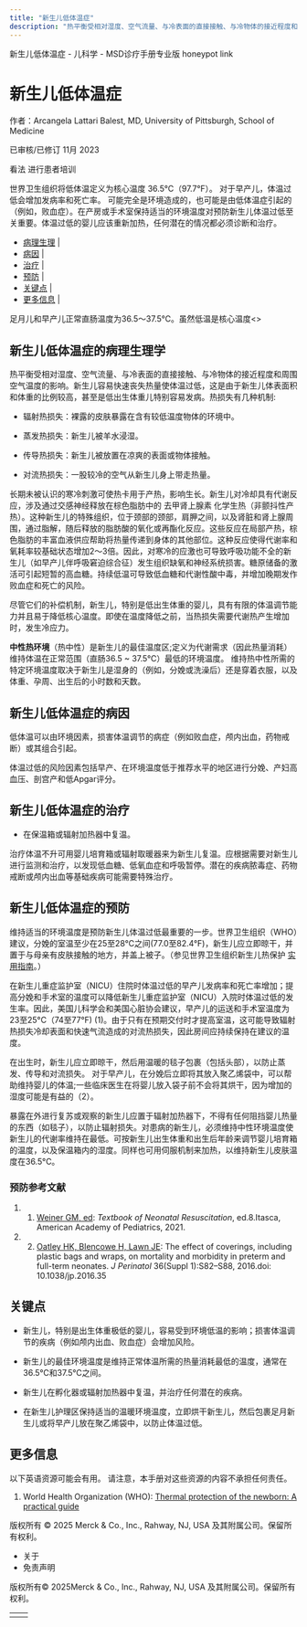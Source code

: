 ```yaml
---
title: "新生儿低体温症"
description: "热平衡受相对湿度、空气流量、与冷表面的直接接触、与冷物体的接近程度和周围空气温度的影响。新生儿容易快速丧失热量使体温过低，这是由于新生儿体表面积和体重的比例较高，甚至是低出生体重儿特别容易发病。热损失有几种机制:"
---
```


﻿新生儿低体温症 \- 儿科学 \- MSD诊疗手册专业版 honeypot link

# 新生儿低体温症

作者：Arcangela Lattari Balest, MD, University of Pittsburgh, School of Medicine

已审核/已修订 11月 2023

看法 进行患者培训

世界卫生组织将低体温定义为核心温度  36.5°C（97.7°F）。 对于早产儿，体温过低会增加发病率和死亡率。 可能完全是环境造成的，也可能是由低体温症引起的（例如，败血症）。在产房或手术室保持适当的环境温度对预防新生儿体温过低至关重要。体温过低的婴儿应该重新加热，任何潜在的情况都必须诊断和治疗。

- [病理生理](#病理生理_v1086091_zh) \|
- [病因](#病因_v13954460_zh) \|
- [治疗](#治疗_v1086098_zh) \|
- [预防](#预防_v1514766_zh) \|
- [关键点](#关键点_v13954472_zh) \|
- [更多信息](#更多信息_v36188756_zh) \|

足月儿和早产儿正常直肠温度为36.5〜37.5℃。虽然低温是核心温度<>

## 新生儿低体温症的病理生理学

热平衡受相对湿度、空气流量、与冷表面的直接接触、与冷物体的接近程度和周围空气温度的影响。新生儿容易快速丧失热量使体温过低，这是由于新生儿体表面积和体重的比例较高，甚至是低出生体重儿特别容易发病。热损失有几种机制:

- 辐射热损失：裸露的皮肤暴露在含有较低温度物体的环境中。

- 蒸发热损失：新生儿被羊水浸湿。

- 传导热损失：新生儿被放置在凉爽的表面或物体接触。

- 对流热损失：一股较冷的空气从新生儿身上带走热量。


长期未被认识的寒冷刺激可使热卡用于产热，影响生长。新生儿对冷却具有代谢反应，涉及通过交感神经释放在棕色脂肪中的 去甲肾上腺素 化学生热（非颤抖性产热）。这种新生儿的特殊组织，位于颈部的颈部，肩胛之间，以及肾脏和肾上腺周围，通过脂解，随后释放的脂肪酸的氧化或再酯化反应。这些反应在局部产热，棕色脂肪的丰富血液供应帮助将热量传递到身体的其他部位。这种反应使得代谢率和氧耗率较基础状态增加2～3倍。因此，对寒冷的应激也可导致呼吸功能不全的新生儿（如早产儿伴呼吸窘迫综合征）发生组织缺氧和神经系统损害。糖原储备的激活可引起短暂的高血糖。持续低温可导致低血糖和代谢性酸中毒，并增加晚期发作败血症和死亡的风险。

尽管它们的补偿机制，新生儿，特别是低出生体重的婴儿，具有有限的体温调节能力并且易于降低核心温度。即使在温度降低之前，当热损失需要代谢热产生增加时，发生冷应力。

**中性热环境**（热中性）是新生儿的最佳温度区;定义为代谢需求（因此热量消耗）维持体温在正常范围（直肠36.5 ~ 37.5℃）最低的环境温度。 维持热中性所需的特定环境温度取决于新生儿是湿身的（例如，分娩或洗澡后）还是穿着衣服，以及体重、孕周、出生后的小时数和天数。

## 新生儿低体温症的病因

低体温可以由环境因素，损害体温调节的病症（例如败血症，颅内出血，药物戒断）或其组合引起。

体温过低的风险因素包括早产、在环境温度低于推荐水平的地区进行分娩、产妇高血压、剖宫产和低Apgar评分。

## 新生儿低体温症的治疗

- 在保温箱或辐射加热器中复温。


治疗体温不升可用婴儿培育箱或辐射取暖器来为新生儿复温。应根据需要对新生儿进行监测和治疗，以发现低血糖、低氧血症和呼吸暂停。潜在的疾病脓毒症、药物戒断或颅内出血等基础疾病可能需要特殊治疗。

## 新生儿低体温症的预防

维持适当的环境温度是预防新生儿体温过低最重要的一步。世界卫生组织（WHO）建议，分娩的室温至少在25至28℃之间(77.0至82.4°F)，新生儿应立即晾干，并置于与母亲有皮肤接触的地方，并盖上被子。（参见世界卫生组织新生儿热保护 [实用指南](https://www.healthynewbornnetwork.org/hnn-content/uploads/k.-WHO-1997.-Thermal-protection-of-the-newborn.pdf)。）

在新生儿重症监护室（NICU）住院时体温过低的早产儿发病率和死亡率增加；提高分娩和手术室的温度可以降低新生儿重症监护室（NICU）入院时体温过低的发生率。因此，美国儿科学会和美国心脏协会建议，早产儿的运送和手术室温度为23至25°C（74至77°F) (1)。由于只有在预期交付时才提高室温，这可能导致辐射热损失冷却表面和快速气流造成的对流热损失，因此房间应持续保持在建议的温度。

在出生时，新生儿应立即晾干，然后用温暖的毯子包裹（包括头部），以防止蒸发、传导和对流损失。 对于早产儿，在分娩后立即将其放入聚乙烯袋中，可以帮助维持婴儿的体温;一些临床医生在将婴儿放入袋子前不会将其烘干，因为增加的湿度可能是有益的（2）。

暴露在外进行复苏或观察的新生儿应置于辐射加热器下，不得有任何阻挡婴儿热量的东西（如毯子），以防止辐射损失。对患病的新生儿，必须维持中性环境温度使新生儿的代谢率维持在最低。可按新生儿出生体重和出生后年龄来调节婴儿培育箱的温度，以及保温箱内的湿度。同样也可用伺服机制来加热，以维持新生儿皮肤温度在36.5°C。

### 预防参考文献

1. 1. [Weiner GM, ed](https://publications.aap.org/aapbooks/book/694/Textbook-of-Neonatal-Resuscitation?autologincheck=redirected?nfToken=00000000-0000-0000-0000-000000000000): _Textbook of Neonatal Resuscitation_, ed.8.Itasca, American Academy of Pediatrics, 2021.

2. 2. [Oatley HK, Blencowe H, Lawn JE](https://www.ncbi.nlm.nih.gov/pmc/articles/PMC4848741/): The effect of coverings, including plastic bags and wraps, on mortality and morbidity in preterm and full-term neonates. _J Perinatol_ 36(Suppl 1):S82–S88, 2016.doi: 10.1038/jp.2016.35


## 关键点

- 新生儿，特别是出生体重极低的婴儿，容易受到环境低温的影响；损害体温调节的疾病（例如颅内出血、败血症）会增加风险。

- 新生儿的最佳环境温度是维持正常体温所需的热量消耗最低的温度，通常在36.5℃和37.5℃之间。

- 新生儿在孵化器或辐射加热器中复温，并治疗任何潜在的疾病。

- 在新生儿护理区保持适当的温暖环境温度，立即烘干新生儿，然后包裹足月新生儿或将早产儿放在聚乙烯袋中，以防止体温过低。


## 更多信息

以下英语资源可能会有用。 请注意，本手册对这些资源的内容不承担任何责任。

1. World Health Organization (WHO): [Thermal protection of the newborn: A practical guide](https://www.healthynewbornnetwork.org/hnn-content/uploads/k.-WHO-1997.-Thermal-protection-of-the-newborn.pdf)




版权所有 © 2025
Merck & Co., Inc., Rahway, NJ, USA 及其附属公司。保留所有权利。

- 关于
- 免责声明

版权所有© 2025Merck & Co., Inc., Rahway, NJ, USA 及其附属公司。保留所有权利。

|     |     |
| --- | --- |
|  |  |